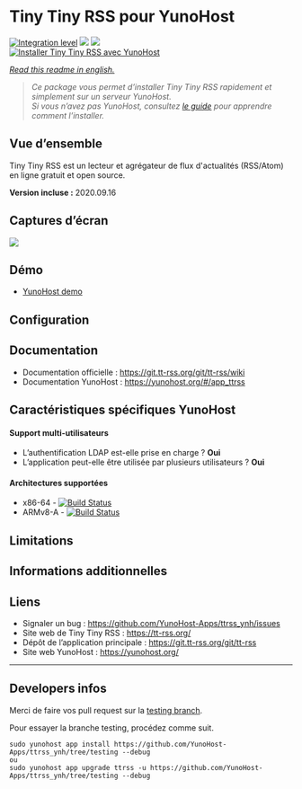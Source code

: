 # Tiny Tiny RSS pour YunoHost

[![Integration level](https://dash.yunohost.org/integration/ttrss.svg)](https://dash.yunohost.org/appci/app/ttrss) ![](https://ci-apps.yunohost.org/ci/badges/ttrss.status.svg) ![](https://ci-apps.yunohost.org/ci/badges/ttrss.maintain.svg)  
[![Installer Tiny Tiny RSS avec YunoHost](https://install-app.yunohost.org/install-with-yunohost.svg)](https://install-app.yunohost.org/?app=ttrss)

*[Read this readme in english.](./README.md)* 

> *Ce package vous permet d’installer Tiny Tiny RSS rapidement et simplement sur un serveur YunoHost.  
Si vous n’avez pas YunoHost, consultez [le guide](https://yunohost.org/#/install) pour apprendre comment l’installer.*

## Vue d’ensemble

Tiny Tiny RSS est un lecteur et agrégateur de flux d'actualités (RSS/Atom) en ligne gratuit et open source.

**Version incluse :** 2020.09.16

## Captures d’écran

![](https://tt-rss.org/images/ttrss/18.12/1812-shot1.png)

## Démo

* [YunoHost demo](https://demo.yunohost.org/ttrss/)

## Configuration

## Documentation

* Documentation officielle : https://git.tt-rss.org/git/tt-rss/wiki
* Documentation YunoHost : https://yunohost.org/#/app_ttrss

## Caractéristiques spécifiques YunoHost

#### Support multi-utilisateurs

* L’authentification LDAP est-elle prise en charge ? **Oui**
* L’application peut-elle être utilisée par plusieurs utilisateurs ? **Oui**

#### Architectures supportées

* x86-64 - [![Build Status](https://ci-apps.yunohost.org/ci/logs/ttrss%20%28Apps%29.svg)](https://ci-apps.yunohost.org/ci/apps/ttrss/)
* ARMv8-A - [![Build Status](https://ci-apps-arm.yunohost.org/ci/logs/ttrss%20%28Apps%29.svg)](https://ci-apps-arm.yunohost.org/ci/apps/ttrss/)

## Limitations

## Informations additionnelles

## Liens

* Signaler un bug : https://github.com/YunoHost-Apps/ttrss_ynh/issues
* Site web de Tiny Tiny RSS : https://tt-rss.org/
* Dépôt de l’application principale : https://git.tt-rss.org/git/tt-rss
* Site web YunoHost : https://yunohost.org/

---

## Developers infos

Merci de faire vos pull request sur la [testing branch](https://github.com/YunoHost-Apps/ttrss_ynh/tree/testing).

Pour essayer la branche testing, procédez comme suit.
```
sudo yunohost app install https://github.com/YunoHost-Apps/ttrss_ynh/tree/testing --debug
ou
sudo yunohost app upgrade ttrss -u https://github.com/YunoHost-Apps/ttrss_ynh/tree/testing --debug
```
